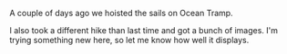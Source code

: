 <html><body><p>A couple of days ago we hoisted the sails on Ocean Tramp.



I also took a different hike than last time and got a bunch of images. I'm trying something new here, so let me know how well it displays.



 </p></body></html>